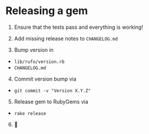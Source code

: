 # Releasing a gem

1. Ensure that the tests pass and everything is working!

2. Add missing release notes to `CHANGELOG.md`

3. Bump version in
  * `lib/rufo/version.rb`
  * `CHANGELOG.md`

4. Commit version bump via
  * `git commit -v "Version X.Y.Z"`

5. Release gem to RubyGems via
  * `rake release`

6. :tada:
